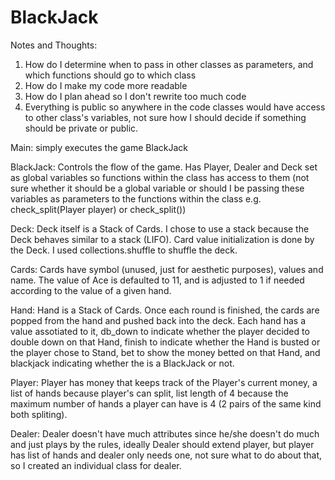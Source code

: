 # BlackJack

Notes and Thoughts: 
1. How do I determine when to pass in other classes as parameters, and which
functions should go to which class
2. How do I make my code more readable
3. How do I plan ahead so I don't rewrite too much code
4. Everything is public so anywhere in the code classes would have access to other class's variables, not sure how I should decide if something should be private or public.

Main: simply executes the game BlackJack

BlackJack: Controls the flow of the game. Has Player, Dealer and Deck set as global variables
so functions within the class has access to them (not sure whether it should be a global variable or should I be passing these variables as parameters to the functions within the class e.g. check_split(Player player) or check_split())

Deck: Deck itself is a Stack of Cards. I chose to use a stack because the Deck behaves similar to a stack (LIFO). Card value initialization is done by the Deck. I used collections.shuffle to shuffle the deck. 

Cards: Cards have symbol (unused, just for aesthetic purposes), values and name. The value of Ace is defaulted to 11, and is adjusted to 1 if needed according to the value of a given hand.

Hand: Hand is a Stack of Cards. Once each round is finished, the cards are popped from the hand and pushed back into the deck. Each hand has a value assotiated to it, db_down to indicate whether the player decided to double down on that Hand, finish to indicate whether the Hand is busted or the player chose to Stand, bet to show the money betted on that Hand, and blackjack indicating whether the is a BlackJack or not.

Player: Player has money that keeps track of the Player's current money, a list of hands because player's can split, list length of 4 because the maximum number of hands a player can have is 4 (2 pairs of the same kind both spliting). 

Dealer: Dealer doesn't have much attributes since he/she doesn't do much and just plays by the rules, ideally Dealer should extend player, but player has list of hands and dealer only needs one, not sure what to do about that, so I created an individual class for dealer.
